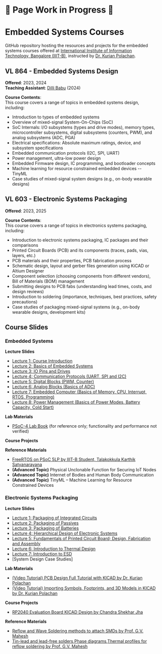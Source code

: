 # 🚧 Page Work in Progress 🚧  
# Embedded Systems Courses 
GitHub repository hosting the resources and projects for the embedded systems courses offered at [International Institute of Information Technology, Bangalore (IIIT-B)](https://www.iiitb.ac.in/), instructed by [Dr. Kurian Polachan](https://sites.google.com/view/cdwl/home).

## VL 864 - Embedded Systems Design  
**Offered**: 2023, 2024  
**Teaching Assistant**: [Dilli Babu](https://www.linkedin.com/in/dilli-babu-porlapothula-a123951b1) (2024)

**Course Contents**:  
This course covers a range of topics in embedded systems design, including:  
- Introduction to types of embedded systems  
- Overview of mixed-signal System-On-Chips (SoC)  
- SoC Internals: I/O subsystems (types and drive modes), memory types, microcontroller subsystems, digital subsystems (counters, PWM), and analog subsystems (ADC, PGA)  
- Electrical specifications: Absolute maximum ratings, device, and subsystem specifications  
- Embedded communication protocols (I2C, SPI, UART)  
- Power management, ultra-low power design
- Embedded Firmware design, IC programming, and bootloader concepts  
- Machine learning for resource constrained embedded devices -- TinyML
- Case studies of mixed-signal system designs (e.g., on-body wearable designs)

## VL 603 - Electronic Systems Packaging  
**Offered**: 2023, 2025

**Course Contents**:  
This course covers a range of topics in electronics systems packaging, including:  
- Introduction to electronic systems packaging, IC packages and their comparisons  
- Printed Circuit Boards (PCB) and its components (traces, pads, vias, layers, etc.)  
- PCB materials and their properties, PCB fabrication process 
- Schematic design, layout and gerber files generation using KiCAD or Altium Designer 
- Component selection (choosing components from different vendors), Bill of Materials (BOM) management  
- Submitting designs to PCB fabs (understanding lead times, costs, and design reviews)  
- Introduction to soldering (importance, techniques, best practices, safety precautions)
- Case studies of packaging mixed-signal systems (e.g., on-body wearable designs, development kits)

## Course Slides
### Embedded Systems
**Lecture Slides**
- [Lecture 1: Course Introduction](./Lecture%20Slides/Embedded-Systems/Course-Introduction.pdf)
- [Lecture 2: Basics of Embedded Systems](./Lecture%20Slides/Embedded-Systems/Basics-of-Embedded-Systems.pdf)
- [Lecture 3: IO Pins and Drives](./Lecture%20Slides/Embedded-Systems/IO-Pins-n-Drives.pdf)
- [Lecture 4: Communication Protocols (UART, SPI and I2C)](./Lecture%20Slides/Embedded-Systems/Communication-Protocols.pdf)
- [Lecture 5: Digital Blocks (PWM, Counter)](./Lecture%20Slides/Embedded-Systems/Digital-Blocks.pdf)
- [Lecture 6: Analog Blocks (Basics of ADC)](./Lecture%20Slides/Embedded-Systems/Analog-Blocks.pdf)
- [Lecture 7: Embedded Computer (Basics of Memory, CPU, Interrupt, RTOS, Programming)](./Lecture%20Slides/Embedded-Systems/Embedded-Computer.pdf)
- [Lecture 8: Power Management (Basics of Power Modes, Battery Capacity, Cold Start)](./Lecture%20Slides/Embedded-Systems/Power-Management.pdf)

**Lab Materials**
- [PSoC-4 Lab Book](Code%20Examples/README.md) (for reference only; functionality and performance not verified)

**Course Projects**

**Reference Materials**
- [FreeRTOS on PSoC 5LP by IIIT-B Student, Talakokkula Karthik Satyanarayana](https://github.com/Karthik23tala/Embedded-C-Lab-Book?tab=readme-ov-file)
- **(Advanced Topic)** Physical Unclonable Function for Securing IoT Nodes
- **(Advanced Topic)** Internet of Bodies and Human Body Communication
- **(Advanced Topic)** TinyML – Machine Learning for Resource Constrained Devices 

### Electronic Systems Packaging
**Lecture Slides**
- [Lecture 1: Packaging of Integrated Circuits](./Lecture%20Slides/Electronic-Systems-Packaging/packaging-IC.pdf)
- [Lecture 2: Packaging of Passives](./Lecture%20Slides/Electronic-Systems-Packaging/packaging-Passives.pdf)
- [Lecture 3: Packaging of Batteries](./Lecture%20Slides/Electronic-Systems-Packaging/packaging-Batteries.pdf)
- [Lecture 4: Hierarchical Design of Electronic Systems](./Lecture%20Slides/Electronic-Systems-Packaging/Hierarchical-System-Design.pdf)
- [Lecture 5: Fundamentals of Printed Circuit Board; Design, Fabrication and Assembly](./Lecture%20Slides/Electronic-Systems-Packaging/fundamentals-of-pcb.pdf)
- [Lecture 6: Introduction to Thermal Design](./Lecture%20Slides//Electronic-Systems-Packaging/thermal-design.pdf)
- [Lecture 7: Introduction to ESD](./Lecture%20Slides//Electronic-Systems-Packaging/esd.pdf)
- [System Design Case Studies]

**Lab Materials**
- [(Video Tutorial) PCB Design Full Tutorial with KICAD by Dr. Kurian Polachan](https://www.youtube.com/watch?v=NpqO1U52hpY)  
- [(Video Tutorial) Importing Symbols, Footprints, and 3D Models in KICAD by Dr. Kurian Polachan](https://www.youtube.com/watch?v=-AH720Zc-Fg)

**Course Projects**
- [RP2040 Evaluation Board KICAD Design by Chandra Shekhar Jha](https://github.com/csjha2000/RP2040)

**Reference Materials**
- [Reflow and Wave Soldering methods to attach SMDs by Prof. G.V. Mahesh](https://www.youtube.com/watch?v=ORTmAqTk6xw&list=PLD50A0FB75B98EDA3&index=33)
- [Tin-lead and lead-free solders,Phase diagrams,Thermal profiles for reflow soldering by Prof. G.V. Mahesh](https://www.youtube.com/watch?v=HEyzweP9RTM)
  
